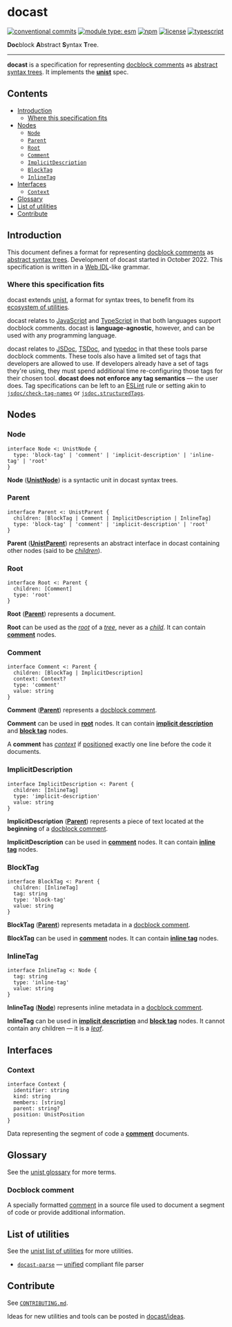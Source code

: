 # docast

[![conventional commits](https://img.shields.io/badge/conventional%20commits-1.0.0-yellow.svg)](https://conventionalcommits.org)
[![module type: esm](https://img.shields.io/badge/module%20type-esm-brightgreen)](https://github.com/voxpelli/badges-cjs-esm)
[![npm](https://img.shields.io/npm/v/@flex-development/docast.svg)](https://npmjs.com/package/@flex-development/docast)
[![license](https://img.shields.io/github/license/flex-development/docast.svg)](LICENSE.md)
[![typescript](https://badgen.net/badge/-/typescript?color=2a72bc&icon=typescript&label)](https://typescriptlang.org)

**Doc**block **A**bstract **S**yntax **T**ree.

***

**docast** is a specification for representing [docblock
comments](#docblock-comment) as [abstract syntax trees][1]. It implements the
[**unist**][2] spec.

## Contents

- [Introduction](#introduction)
  - [Where this specification fits](#where-this-specification-fits)
- [Nodes](#nodes)
  - [`Node`](#node)
  - [`Parent`](#parent)
  - [`Root`](#root)
  - [`Comment`](#comment)
  - [`ImplicitDescription`](#implicitdescription)
  - [`BlockTag`](#blocktag)
  - [`InlineTag`](#inlinetag)
- [Interfaces](#interfaces)
  - [`Context`](#context)
- [Glossary](#glossary)
- [List of utilities](#list-of-utilities)
- [Contribute](#contribute)

## Introduction

This document defines a format for representing [docblock
comments](#docblock-comment) as [abstract syntax trees][1]. Development of
docast started in October 2022. This specification is written in a [Web
IDL][3]-like grammar.

### Where this specification fits

docast extends [unist][2], a format for syntax trees, to benefit from its
[ecosystem of utilities][4].

docast relates to [JavaScript][5] and [TypeScript][6] in that both languages
support docblock comments. docast is **language-agnostic**, however, and can be
used with any programming language.

docast relates to [JSDoc][7], [TSDoc][8], and [typedoc][9] in that these tools
parse docblock comments. These tools also have a limited set of tags that
developers are allowed to use. If developers already have a set of tags they're
using, they must spend additional time re-configuring those tags for their
chosen tool. **docast does not enforce any tag semantics** &mdash; the user
does. Tag specifications can be left to an [ESLint][10] rule or setting akin to
[`jsdoc/check-tag-names`][11] or [`jsdoc.structuredTags`][12].

## Nodes

### Node

```idl
interface Node <: UnistNode {
  type: 'block-tag' | 'comment' | 'implicit-description' | 'inline-tag' | 'root'
}
```

**Node** ([**UnistNode**][13]) is a syntactic unit in docast syntax trees.

### Parent

```idl
interface Parent <: UnistParent {
  children: [BlockTag | Comment | ImplicitDescription | InlineTag]
  type: 'block-tag' | 'comment' | 'implicit-description' | 'root'
}
```

**Parent** ([**UnistParent**][14]) represents an abstract interface in docast
containing other nodes (said to be [*children*][15]).

### Root

```idl
interface Root <: Parent {
  children: [Comment]
  type: 'root'
}
```

**Root** ([**Parent**](#parent)) represents a document.

**Root** can be used as the [*root*][16] of a [*tree*][17], never as a
[*child*][18]. It can contain [**comment**](#comment) nodes.

### Comment

```idl
interface Comment <: Parent {
  children: [BlockTag | ImplicitDescription]
  context: Context?
  type: 'comment'
  value: string
}
```

**Comment** ([**Parent**](#parent)) represents a [docblock
comment](#docblock-comment).

**Comment** can be used in [**root**](#root) nodes. It can contain [**implicit
description**](#implicitdescription) and [**block tag**](#blocktag) nodes.

A **comment** has [*context*](#context) if [positioned][19] exactly one line
before the code it documents.

### ImplicitDescription

```idl
interface ImplicitDescription <: Parent {
  children: [InlineTag]
  type: 'implicit-description'
  value: string
}
```

**ImplicitDescription** ([**Parent**](#parent)) represents a piece of text
located at the **beginning** of a [docblock comment](#docblock-comment).

**ImplicitDescription** can be used in [**comment**](#comment) nodes. It can
contain [**inline tag**](#inlinetag) nodes.

### BlockTag

```idl
interface BlockTag <: Parent {
  children: [InlineTag]
  tag: string
  type: 'block-tag'
  value: string
}
```

**BlockTag** ([**Parent**](#parent)) represents metadata in a [docblock
comment](#docblock-comment).

**BlockTag** can be used in [**comment**](#comment) nodes. It can contain
[**inline tag**](#inlinetag) nodes.

### InlineTag

```idl
interface InlineTag <: Node {
  tag: string
  type: 'inline-tag'
  value: string
}
```

**InlineTag** ([**Node**](#node)) represents inline metadata in a
[docblock comment](#docblock-comment).

**InlineTag** can be used in [**implicit description**](#implicitdescription)
and [**block tag**](#blocktag) nodes. It cannot contain any children &mdash; it
is a [*leaf*][20].

## Interfaces

### Context

```idl
interface Context {
  identifier: string
  kind: string
  members: [string]
  parent: string?
  position: UnistPosition
}
```

Data representing the segment of code a [**comment**](#comment) documents.

## Glossary

See the [unist glossary][21] for more terms.

### Docblock comment

A specially formatted [comment][22] in a source file used to document a segment
of code or provide additional information.

## List of utilities

See the [unist list of utilities][4] for more utilities.

- [`docast-parse`][24] &mdash; [unified][25] compliant file parser

## Contribute

See [`CONTRIBUTING.md`](CONTRIBUTING.md).

Ideas for new utilities and tools can be posted in [docast/ideas][23].

[1]: https://github.com/syntax-tree/unist#syntax-tree
[2]: https://github.com/syntax-tree/unist
[3]: https://heycam.github.io/webidl
[4]: https://github.com/syntax-tree/unist#list-of-utilities
[5]: https://www.ecma-international.org/ecma-262/9.0/index.html
[6]: https://typescriptlang.org
[7]: https://jsdoc.app
[8]: https://tsdoc.org
[9]: https://github.com/TypeStrong/typedoc
[10]: https://eslint.org
[11]: https://github.com/gajus/eslint-plugin-jsdoc#check-tag-names
[12]: https://github.com/gajus/eslint-plugin-jsdoc#structuredtags
[13]: https://github.com/syntax-tree/unist#node
[14]: https://github.com/syntax-tree/unist#parent
[15]: https://github.com/syntax-tree/unist#child
[16]: https://github.com/syntax-tree/unist#root
[17]: https://github.com/syntax-tree/unist#tree
[18]: https://github.com/syntax-tree/unist#child
[19]: https://github.com/syntax-tree/unist#positional-information
[20]: https://github.com/syntax-tree/unist#leaf
[21]: https://github.com/syntax-tree/unist#glossary
[22]: https://en.wikipedia.org/wiki/Comment_(computer_programming)
[23]: https://github.com/flex-development/docast/discussions/new?category=ideas
[24]: https://github.com/flex-development/docast-parse
[25]: https://github.com/unifiedjs/unified
